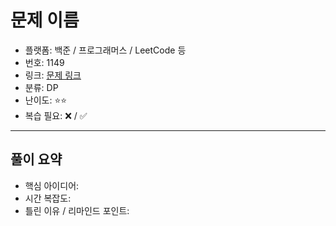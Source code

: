 # 문제 이름

- 플랫폼: 백준 / 프로그래머스 / LeetCode 등
- 번호: 1149
- 링크: [문제 링크](https://www.acmicpc.net/problem/1149)
- 분류: DP
- 난이도: ⭐️⭐️
- 복습 필요: ❌ / ✅

---

## 풀이 요약

- 핵심 아이디어:
- 시간 복잡도:
- 틀린 이유 / 리마인드 포인트:
